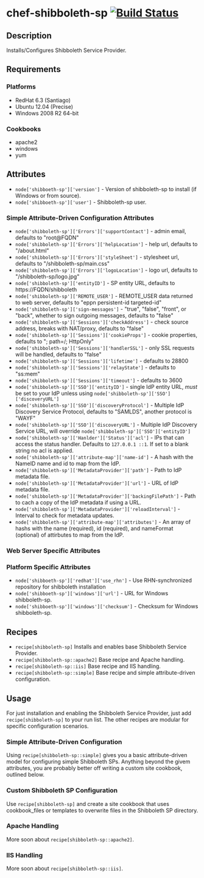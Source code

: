 # chef-shibboleth-sp [![Build Status](https://secure.travis-ci.org/wharton/chef-shibboleth-sp.png?branch=master)](http://travis-ci.org/wharton/chef-shibboleth-sp)

## Description

Installs/Configures Shibboleth Service Provider.

## Requirements

### Platforms

* RedHat 6.3 (Santiago)
* Ubuntu 12.04 (Precise)
* Windows 2008 R2 64-bit

### Cookbooks

* apache2
* windows
* yum

## Attributes

* `node['shibboeth-sp']['version']` - Version of shibboleth-sp to
  install (if Windows or from source).
* `node['shibboeth-sp']['user']` - Shibboleth-sp user.

### Simple Attribute-Driven Configuration Attributes

* `node['shibboleth-sp']['Errors']['supportContact']` - admin email, defaults
  to "root@FQDN"
* `node['shibboleth-sp']['Errors']['helpLocation']` - help url, defaults
  to "/about.html"
* `node['shibboleth-sp']['Errors']['styleSheet']` - stylesheet url, defaults
  to "/shibboleth-sp/main.css"
* `node['shibboleth-sp']['Errors']['logoLocation']` - logo url, defaults
  to "/shibboleth-sp/logo.jpg"
* `node['shibboleth-sp']['entityID']` - SP entity URL, defaults to 
  https://FQDN/shibboleth
* `node['shibboleth-sp']['REMOTE_USER']` - REMOTE_USER data returned to web
  server, defaults to "eppn persistent-id targeted-id"
* `node['shibboleth-sp']['sign-messages']` - "true", "false", "front", or
  "back", whether to sign outgoing messages, defaults to "false"
* `node['shibboleth-sp']['Sessions']['checkAddress']` - check source address,
  breaks with NAT/proxy, defaults to "false"
* `node['shibboleth-sp']['Sessions']['cookieProps']` - cookie properties,
  defaults to "; path=/; HttpOnly"
* `node['shibboleth-sp']['Sessions']['handlerSSL']` - only SSL requests will be
  handled, defaults to "false"
* `node['shibboleth-sp']['Sessions']['lifetime']` - defaults to 28800
* `node['shibboleth-sp']['Sessions']['relayState']` - defaults to "ss:mem"
* `node['shibboleth-sp']['Sessions']['timeout']` - defaults to 3600
* `node['shibboleth-sp']['SSO']['entityID']` - single IdP entity URL,
  _must_ be set to your IdP unless using `node['shibboleth-sp']['SSO']['discoveryURL']`
* `node['shibboleth-sp']['SSO']['discoveryProtocol']` - Multiple IdP Discovery
  Service Protocol, defaults to "SAMLDS", another protocol is "WAYF"
* `node['shibboleth-sp']['SSO']['discoveryURL']` - Multiple IdP Discovery
  Service URL, will override `node['shibboleth-sp']['SSO']['entityID']`
* `node['shibboleth-sp']['Hanlder']['Status']['acl']` - IPs that can access the
  status handler. Defaults to `127.0.0.1 ::1`. If set to a blank string no acl
  is applied.
* `node['shibboleth-sp']['attribute-map']['name-id']` - A hash with the NameID
  name and id to map from the IdP.
* `node['shibboleth-sp']['MetadataProvider']['path']` - Path to IdP metadata file.
* `node['shibboleth-sp']['MetadataProvider']['url']` - URL of IdP metadata file.
* `node['shibboleth-sp']['MetadataProvider']['backingFilePath']` - Path to cach a
  copy of the IdP metadata if using a URL.
* `node['shibboleth-sp']['MetadataProvider']['reloadInterval']` - Interval to
  check for metadata updates. 
* `node['shibboleth-sp']['attribute-map']['attributes']` - An array of hashs 
  with the name (required), id (required), and nameFormat (optional) of 
  attirbutes to map from the IdP.

### Web Server Specific Attributes

### Platform Specific Attributes

* `node['shibboeth-sp']['redhat']['use_rhn']` - Use RHN-synchronized repository
  for shibboleth installation
* `node['shibboeth-sp']['windows']['url']` - URL for Windows shibboleth-sp.
* `node['shibboeth-sp']['windows']['checksum']` - Checksum for Windows
  shibboleth-sp.

## Recipes

* `recipe[shibboleth-sp]` Installs and enables base Shibboleth Service
  Provider.
* `recipe[shibboleth-sp::apache2]` Base recipe and Apache handling.
* `recipe[shibboleth-sp::iis]` Base recipe and IIS handling.
* `recipe[shibboleth-sp::simple]` Base recipe and simple attribute-driven configuration.

## Usage

For just installation and enabling the Shibboleth Service Provider, just add
`recipe[shibboleth-sp]` to your run list. The other recipes are modular for
specific configuration scenarios.

### Simple Attribute-Driven Configuration

Using `recipe[shibboleth-sp::simple]` gives you a basic attribute-driven model
for configuring simple Shibboleth SPs. Anything beyond the givem attributes,
you are probably better off writing a custom site cookbook, outlined below.

### Custom Shibboleth SP Configuration

Use `recipe[shibboleth-sp]` and create a site cookbook that uses cookbook_files
or templates to overwrite files in the Shibboleth SP directory.

### Apache Handling

More soon about `recipe[shibboleth-sp::apache2]`.

### IIS Handling

More soon about `recipe[shibboleth-sp::iis]`.

